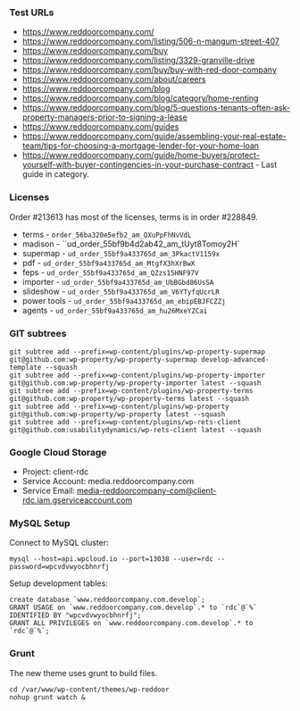 ### Test URLs

* https://www.reddoorcompany.com/
* https://www.reddoorcompany.com/listing/506-n-mangum-street-407
* https://www.reddoorcompany.com/buy
* https://www.reddoorcompany.com/listing/3329-granville-drive
* https://www.reddoorcompany.com/buy/buy-with-red-door-company
* https://www.reddoorcompany.com/about/careers
* https://www.reddoorcompany.com/blog
* https://www.reddoorcompany.com/blog/category/home-renting
* https://www.reddoorcompany.com/blog/5-questions-tenants-often-ask-property-managers-prior-to-signing-a-lease
* https://www.reddoorcompany.com/guides
* https://www.reddoorcompany.com/guide/assembling-your-real-estate-team/tips-for-choosing-a-mortgage-lender-for-your-home-loan
* https://www.reddoorcompany.com/guide/home-buyers/protect-yourself-with-buyer-contingencies-in-your-purchase-contract - Last guide in category.
 

### Licenses
Order #213613 has most of the licenses, terms is in order #228849. 

* terms - `order_56ba320e5efb2_am_QXuPpFhNvVdL`
* madison - ``ud_order_55bf9b4d2ab42_am_tUyt8Tomoy2H`
* supermap - `ud_order_55bf9a433765d_am_3PkactV1159x`
* pdf - `ud_order_55bf9a433765d_am_MtgfX3hXrBwX`
* feps - `ud_order_55bf9a433765d_am_QZzs15HNF97V`
* importer - `ud_order_55bf9a433765d_am_UbBGbd86UsSA`
* slideshow - `ud_order_55bf9a433765d_am_V6YTyfqUcrLR`
* power tools - `ud_order_55bf9a433765d_am_ebipEBJFCZZj`
* agents - `ud_order_55bf9a433765d_am_hu26MxeYZCai`

### GIT subtrees

```
git subtree add --prefix=wp-content/plugins/wp-property-supermap git@github.com:wp-property/wp-property-supermap develop-advanced-template --squash
git subtree add --prefix=wp-content/plugins/wp-property-importer git@github.com:wp-property/wp-property-importer latest --squash
git subtree add --prefix=wp-content/plugins/wp-property-terms git@github.com:wp-property/wp-property-terms latest --squash
git subtree add --prefix=wp-content/plugins/wp-property git@github.com:wp-property/wp-property latest --squash
git subtree add --prefix=wp-content/plugins/wp-rets-client git@github.com:usabilitydynamics/wp-rets-client latest --squash
```

### Google Cloud Storage

* Project: client-rdc
* Service Account: media.reddoorcompany.com
* Service Email: media-reddoorcompany-com@client-rdc.iam.gserviceaccount.com


### MySQL Setup

Connect to MySQL cluster:
```
mysql --host=api.wpcloud.io --port=13038 --user=rdc --password=wpcvdvwyocbhnrfj
```

Setup development tables:
```mysql
create database `www.reddoorcompany.com.develop`;
GRANT USAGE on `www.reddoorcompany.com.develop`.* to `rdc`@`%` IDENTIFIED BY "wpcvdvwyocbhnrfj";  
GRANT ALL PRIVILEGES on `www.reddoorcompany.com.develop`.* to `rdc`@`%`;
```


### Grunt
The new theme uses grunt to build files. 
```
cd /var/www/wp-content/themes/wp-reddoor
nohup grunt watch &
```